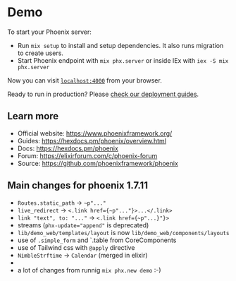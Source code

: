 # Demo

To start your Phoenix server:

  * Run `mix setup` to install and setup dependencies. It also runs migration to create users.
  * Start Phoenix endpoint with `mix phx.server` or inside IEx with `iex -S mix phx.server`

Now you can visit [`localhost:4000`](http://localhost:4000) from your browser.

Ready to run in production? Please [check our deployment guides](https://hexdocs.pm/phoenix/deployment.html).

## Learn more

  * Official website: https://www.phoenixframework.org/
  * Guides: https://hexdocs.pm/phoenix/overview.html
  * Docs: https://hexdocs.pm/phoenix
  * Forum: https://elixirforum.com/c/phoenix-forum
  * Source: https://github.com/phoenixframework/phoenix

## Main changes for phoenix 1.7.11

  * `Routes.static_path` -> `~p"..."`
  * `live_redirect` -> `<.link href={~p"..."}>...</.link>`
  * `link "text", to: "..."` -> `<.link href={~p"...}"}>`
  * streams (`phx-update="append"` is deprecated)
  * `lib/demo_web/templates/layout` is now `lib/demo_web/components/layouts`
  * use of `.simple_form` and `.table from CoreComponents
  * use of Tailwind css with `@apply` directive
  * `NimbleStrftime` -> `Calendar` (merged in elixir)
  *
  * a lot of changes from runnig `mix phx.new demo` :-)
